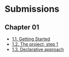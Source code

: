 # Submissions
## Chapter 01
- [1.1. Getting Started](http://github.com/boolYikes/hobbernetes/tree/1.1/log_output)
- [1.2. The project, step 1](http://github.com/boolYikes/hobbernetes/tree/1.2/simple_http)
- [1.3. Declarative approach](http://github.com/boolYikes/hobbernetes/tree/1.3/log_output)